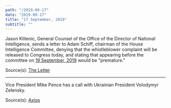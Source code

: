 ```yaml
---
path: "/2019-09-17"
date: "2019-09-17"
title: "17 September, 2019"
subtitle: ""
---
```


Jason Klitenic, General Counsel of the Office of the Director of National Intelligence, sends a letter to Adam Schiff, chairman of the House Intelligence Committee, denying that the whistleblower complaint will be released to Congress today, and stating that appearing before the committee on [19 September, 2019](#2019-09-19) would be "premature."

<span class="sources">

Source(s): [The Letter](https://int.nyt.com/data/documenthelper/1818-dni-letter-2-to-schiff/4ecb7c343981a8678ac4/optimized/full.pdf)

</span>

---

Vice President Mike Pence has a call with Ukrainian President Volodymyr Zelensky.

<span class="sources">

Source(s): [Axios](https://www.axios.com/house-impeachment-committees-mike-pence-ukraine-028d5b0c-4414-406e-aa74-956810e8769a.html)

</span>